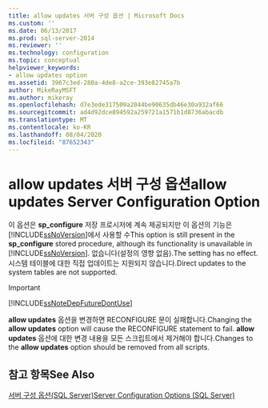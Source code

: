 ```yaml
---
title: allow updates 서버 구성 옵션 | Microsoft Docs
ms.custom: ''
ms.date: 06/13/2017
ms.prod: sql-server-2014
ms.reviewer: ''
ms.technology: configuration
ms.topic: conceptual
helpviewer_keywords:
- allow updates option
ms.assetid: 3967c3ed-280a-4de8-a2ce-393e82745a7b
author: MikeRayMSFT
ms.author: mikeray
ms.openlocfilehash: d7e3ede317509a2044be90635db46e30a932af66
ms.sourcegitcommit: ad4d92dce894592a259721a1571b1d8736abacdb
ms.translationtype: MT
ms.contentlocale: ko-KR
ms.lasthandoff: 08/04/2020
ms.locfileid: "87652343"
---
```

# <a name="allow-updates-server-configuration-option"></a><span data-ttu-id="5bf03-102">allow updates 서버 구성 옵션</span><span class="sxs-lookup"><span data-stu-id="5bf03-102">allow updates Server Configuration Option</span></span>
  <span data-ttu-id="5bf03-103">이 옵션은 **sp_configure** 저장 프로시저에 계속 제공되지만 이 옵션의 기능은 [!INCLUDE[ssNoVersion](../../includes/ssnoversion-md.md)]에서 사용할 수</span><span class="sxs-lookup"><span data-stu-id="5bf03-103">This option is still present in the **sp_configure** stored procedure, although its functionality is unavailable in [!INCLUDE[ssNoVersion](../../includes/ssnoversion-md.md)].</span></span> <span data-ttu-id="5bf03-104">없습니다(설정의 영향 없음).</span><span class="sxs-lookup"><span data-stu-id="5bf03-104">The setting has no effect.</span></span> <span data-ttu-id="5bf03-105">시스템 테이블에 대한 직접 업데이트는 지원되지 않습니다.</span><span class="sxs-lookup"><span data-stu-id="5bf03-105">Direct updates to the system tables are not supported.</span></span>  
  
> [!IMPORTANT]  
>  [!INCLUDE[ssNoteDepFutureDontUse](../../includes/ssnotedepfuturedontuse-md.md)]  
  
 <span data-ttu-id="5bf03-106">**allow updates** 옵션을 변경하면 RECONFIGURE 문이 실패합니다.</span><span class="sxs-lookup"><span data-stu-id="5bf03-106">Changing the **allow updates** option will cause the RECONFIGURE statement to fail.</span></span> <span data-ttu-id="5bf03-107">**allow updates** 옵션에 대한 변경 내용을 모든 스크립트에서 제거해야 합니다.</span><span class="sxs-lookup"><span data-stu-id="5bf03-107">Changes to the **allow updates** option should be removed from all scripts.</span></span>  
  
## <a name="see-also"></a><span data-ttu-id="5bf03-108">참고 항목</span><span class="sxs-lookup"><span data-stu-id="5bf03-108">See Also</span></span>  
 [<span data-ttu-id="5bf03-109">서버 구성 옵션&#40;SQL Server&#41;</span><span class="sxs-lookup"><span data-stu-id="5bf03-109">Server Configuration Options &#40;SQL Server&#41;</span></span>](server-configuration-options-sql-server.md)  
  
  
